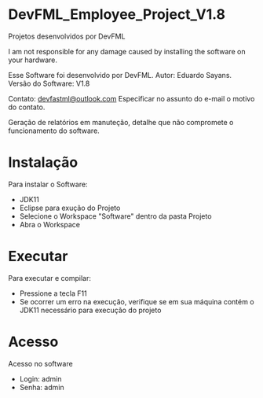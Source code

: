 # DevFML_Employee_Project_V1.8
Projetos desenvolvidos por DevFML

I am not responsible for any damage caused by installing the software on your hardware.

Esse Software foi desenvolvido por DevFML. Autor: Eduardo Sayans. Versão do Software: V1.8

Contato: devfastml@outlook.com Especificar no assunto do e-mail o motivo do contato.

Geração de relatórios em manuteção, detalhe que não compromete o funcionamento do software.

# Instalação
Para instalar o Software:
 - JDK11
 - Eclipse para exução do Projeto
 - Selecione o Workspace "Software" dentro da pasta Projeto
 - Abra o Workspace 

# Executar
Para executar e compilar:
 - Pressione a tecla F11
 - Se ocorrer um erro na execução, verifique se em sua máquina contém o JDK11 necessário para execução do projeto

# Acesso
Acesso no software 
 - Login: admin 
 - Senha: admin
